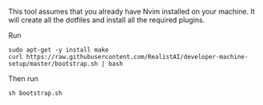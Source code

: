This tool assumes that you already have Nvim installed on your machine. It will create all the dotfiles and install all the required plugins.

Run
```
sudo apt-get -y install make
curl https://raw.githubusercontent.com/RealistAI/developer-machine-setup/master/bootstrap.sh | bash
```
Then run
```
sh bootstrap.sh
```
